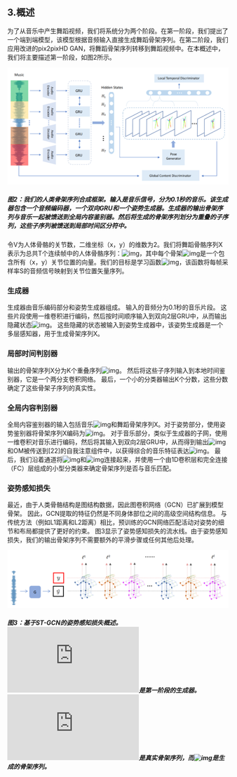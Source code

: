 ## 3.概述

为了从音乐中产生舞蹈视频，我们将系统分为两个阶段。在第一阶段，我们提出了一个端到端模型，该模型根据音频输入直接生成舞蹈骨架序列。在第二阶段，我们应用改进的pix2pixHD GAN，将舞蹈骨架序列转移到舞蹈视频中。在本概述中，我们将主要描述第一阶段，如图2所示。

![img](图2.png)

##### 图2：我们的人类骨架序列合成框架。输入是音乐信号，分为0.1秒的音乐。该生成器包含一个音频编码器，一个双向GRU和一个姿势生成器。生成器的输出骨架序列与音乐一起被馈送到全局内容鉴别器。然后将生成的骨架序列划分为重叠的子序列，这些子序列被馈送到局部时间区分符中。

令V为人体骨骼的关节数，二维坐标（x，y）的维数为2。我们将舞蹈骨骼序列X表示为总共T个连续帧中的人体骨骼序列：![img](http://latex.codecogs.com/gif.latex?\&space;X\in&space;R^{T\times2V})，其中每个骨架![img](http://latex.codecogs.com/gif.latex?\&space;X_t\in&space;R^{2V})是一个包含所有（x，y）关节位置的向量。我们的目标是学习函数![img](http://latex.codecogs.com/gif.latex?\&space;G:R^{TS}\rightarrow&space;R^{T\times2V})，该函数将每帧采样率S的音频信号映射到关节位置矢量序列。

### 生成器

生成器由音乐编码部分和姿势生成器组成。 输入的音频分为0.1秒的音乐片段。 这些片段使用一维卷积进行编码，然后按时间顺序输入到双向2层GRU中，从而输出隐藏状态![img](http://latex.codecogs.com/gif.latex?\&space;O=\\{H_1,H_2,...,H_T\\})。 这些隐藏的状态被输入到姿势生成器中，该姿势生成器是一个多层感知器，用于生成骨架序列X。

### 局部时间判别器

输出的骨架序列X分为K个重叠序列![img](http://latex.codecogs.com/gif.latex?\&space;\in&space;R^{t\times2V})。 然后将这些子序列输入到本地时间鉴别器，它是一个两分支卷积网络。 最后，一个小的分类器输出K个分数，这些分数确定了这些骨架子序列的真实性。

### 全局内容判别器

全局内容鉴别器的输入包括音乐![img](http://latex.codecogs.com/gif.latex?\&space;M\in&space;R^{TS})和舞蹈骨架序列X。对于姿势部分，使用姿势鉴别器将骨架序列X编码为![img](http://latex.codecogs.com/gif.latex?\&space;F^P\in&space;R^{256})。 对于音乐部分，类似于生成器的子网，使用一维卷积对音乐进行编码，然后将其输入到双向2层GRU中，从而得到输出![img](http://latex.codecogs.com/gif.latex?\&space;O^M=\\{H^M_1,H^M_2,...,H^M_T\\})和OM被传送到[22]的自我注意组件中，以获得综合的音乐特征表达![img](http://latex.codecogs.com/gif.latex?\&space;F^M\in&space;R^{256})。 最后，我们沿着通道将![img](http://latex.codecogs.com/gif.latex?\&space;F^M)和![img](http://latex.codecogs.com/gif.latex?\&space;F^P)连接起来，并使用一个由1D卷积层和完全连接（FC）层组成的小型分类器来确定骨架序列是否与音乐匹配。

### 姿势感知损失

最近，由于人类骨骼结构是图结构数据，因此图卷积网络（GCN）已扩展到模型骨架。 因此，GCN提取的特征仍然是不同身体部位之间的高级空间结构信息。 与传统方法（例如L1距离和L2距离）相比，预训练的GCN网络匹配活动对姿势的细节和布局都提供了更好的约束。 图3显示了姿势感知损失的流水线。由于姿势感知损失，我们的输出骨架序列不需要额外的平滑步骤或任何其他后处理。

![img](图3.png)

##### 图3：基于ST-GCN的姿势感知损失概述。![img](http://latex.codecogs.com/gif.latex?\&space;G)是第一阶段的生成器。![img](http://latex.codecogs.com/gif.latex?\&space;y)是真实骨架序列，而![img](http://latex.codecogs.com/gif.latex?\&space;\hat{y})是生成的骨架序列。
